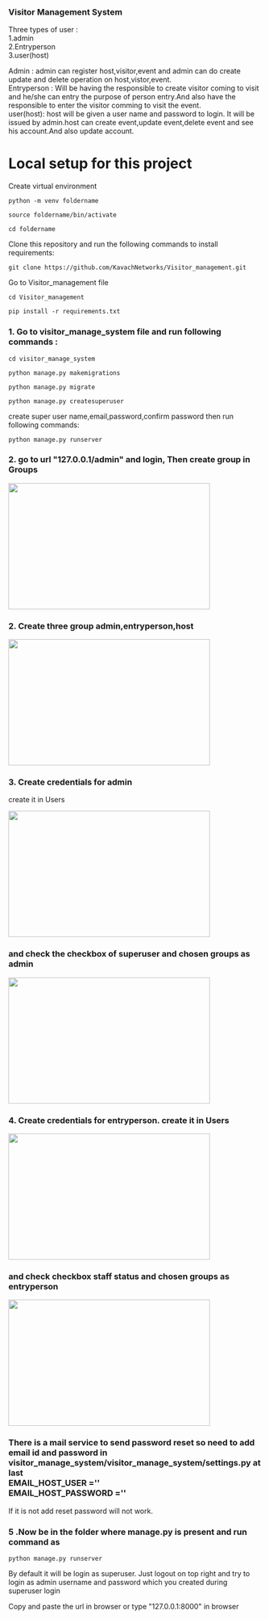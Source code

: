 ### Visitor Management System

Three types of user :<br/>
1.admin<br/>
2.Entryperson<br/>
3.user(host)<br/>

Admin : admin can register host,visitor,event and admin can do create update and delete operation on host,vistor,event.<br/>
Entryperson : Will be having the responsible to create visitor coming to visit and he/she can entry the purpose of person entry.And also have the responsible to enter the visitor comming to visit the event. <br/>
user(host): host will be given a user name and password to login. It will be issued by admin.host can create event,update event,delete event and see his account.And also update account.<br/>

# Local setup for this project
<p>Create virtual environment</p>
<pre><code>python -m venv foldername<br/></code></pre>
<pre><code>source foldername/bin/activate<br/></code></pre>
<pre><code>cd foldername<br/></code></pre>
<p>Clone this repository and run the following commands to install requirements:</p>
<pre><code>git clone https://github.com/KavachNetworks/Visitor_management.git<br/></code></pre>
<p>Go to Visitor_management file</p>
<pre><code>cd Visitor_management<br/></code></pre>
<pre><code>pip install -r requirements.txt<br/></code></pre>
<h3>1. Go to visitor_manage_system file and run following commands : </h3>
<pre><code>cd visitor_manage_system</code></pre>
<pre><code>python manage.py makemigrations</code></pre>
<pre><code>python manage.py migrate</code></pre>
<pre><code>python manage.py createsuperuser</code></pre>
<p>create super user name,email,password,confirm password then run following commands:</p>
<pre><code>python manage.py runserver</code></pre>
<h3>2. go to url "127.0.0.1/admin" and login, Then create group in Groups</h3>
<img src="https://github.com/KavachNetworks/Visitor_management/blob/master/support%20image/Screenshot%20from%202020-08-11%2013-39-57.png"  width="400" height="250">
<h3>2. Create three group admin,entryperson,host</h3>
<img src="https://github.com/KavachNetworks/Visitor_management/blob/master/support%20image/Screenshot%20from%202020-08-11%2013-42-45.png"  width="400" height="250">
<br/>
<h3>3. Create credentials for admin</h3>
<p>create it in Users</p>
<img src="https://github.com/KavachNetworks/Visitor_management/blob/master/support%20image/Screenshot%20from%202020-08-11%2015-21-45.png"  width="400" height="250">
 <h3>and check the  checkbox of superuser and chosen groups as admin</h3>
 <img src="https://github.com/KavachNetworks/Visitor_management/blob/master/support%20image/Screenshot%20from%202020-08-11%2015-21-55.png"  width="400" height="250">
 <br/>
 <h3>4. Create credentials for entryperson. create it in Users </h3>
<img src="https://github.com/KavachNetworks/Visitor_management/blob/master/support%20image/Screenshot%20from%202020-08-11%2015-21-07.png"  width="400" height="250">
 <h3>and check checkbox staff status and chosen groups as entryperson</h3>
 <img src="https://github.com/KavachNetworks/Visitor_management/blob/master/support%20image/Screenshot%20from%202020-08-11%2015-21-21.png"  width="400" height="250">
 <br/>
 <h3>There is a mail service to send  password reset so need to add email id and password in visitor_manage_system/visitor_manage_system/settings.py at last <br>EMAIL_HOST_USER =''
<br>EMAIL_HOST_PASSWORD ='' 
 </h3>
 <p>If it is not add reset password will not work.</p>
 <h3>5 .Now be in the folder where manage.py is present and run command as</h3>
<pre><code>python manage.py runserver</code></pre>
<p>By default it will be login as superuser. Just logout on top right and try to login as admin username and password which you created during superuser login</p>
<p> Copy and paste the url in browser or type "127.0.0.1:8000" in browser</p>
